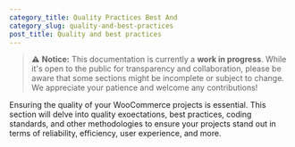 ```yaml
---
category_title: Quality Practices Best And 
category_slug: quality-and-best-practices
post_title: Quality and best practices
---
```


> ⚠️ **Notice:** This documentation is currently a **work in progress**. While it's open to the public for transparency and collaboration, please be aware that some sections might be incomplete or subject to change. We appreciate your patience and welcome any contributions!

Ensuring the quality of your WooCommerce projects is essential. This section will delve into quality exoectations, best practices, coding standards, and other methodologies to ensure your projects stand out in terms of reliability, efficiency, user experience, and more. 
